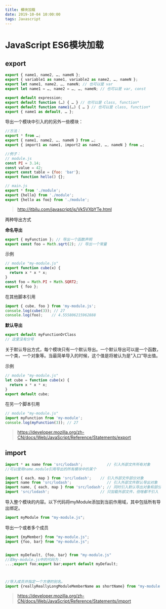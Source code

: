 ```yaml
---
title: 模块加载
date: 2019-10-04 10:00:00
tags: Javascript
---
```


# JavaScript ES6模块加载

## export

```js
export { name1, name2, …, nameN };
export { variable1 as name1, variable2 as name2, …, nameN };
export let name1, name2, …, nameN; // 也可以是 var
export let name1 = …, name2 = …, …, nameN; // 也可以是 var, const

export default expression;
export default function (…) { … } // 也可以是 class, function*
export default function name1(…) { … } // 也可以是 class, function*
export { name1 as default, … };
```

导出一个模块中引入的的另外一些模块：

```js
//方法：
export * from …;
export { name1, name2, …, nameN } from …;
export { import1 as name1, import2 as name2, …, nameN } from …;

//例子：
// module.js
const PI = 3.14;
const value = 42;
export const table = {foo: 'bar'};
export function hello() {};

// main.js
export * from './module';
export {hello} from './module';
export {hello as foo} from './module';
```

> http://itbilu.com/javascript/js/Vk5VXbYTe.html

两种导出方式

**命名导出**

```js
export { myFunction }; // 导出一个函数声明
export const foo = Math.sqrt(2); // 导出一个常量
```

示例

```js
// module "my-module.js"
export function cube(x) {
  return x * x * x;
}
const foo = Math.PI + Math.SQRT2;
export { foo };
```

在其他脚本引用

```js
import { cube, foo } from 'my-module.js';
console.log(cube(3)); // 27
console.log(foo);    // 4.555806215962888
```



**默认导出**

```js
export default myFunctionOrClass
// 这里没有分号
```

关于默认导出方式，每个模块只有一个默认导出。一个默认导出可以是一个函数，一个类，一个对象等。当最简单导入的时候，这个值是将被认为是”入口”导出值。

示例

```js
// module "my-module.js"
let cube = function cube(x) {
  return x * x * x;
}
export default cube;
```

在另一个脚本引用

```js
// module "my-module.js"
import myFunction from 'my-module';
console.log(myFunction(3)); // 27​​​​​
```

> https://developer.mozilla.org/zh-CN/docs/Web/JavaScript/Reference/Statements/export

## import

```js
import * as name from 'src/lodash';           // 引入外部文件所有对象
//可以使用name.module引用导出的所有模块中的某个

import { each, map } from 'src/lodash';    // 引入外部文件部分对象
import name from 'src/lodash';                // 引入外部文件默认导出对象
import name, { each, map } from 'src/lodash'; // 同时引入默认导出对象和部分对象
import 'src/lodash';                       // 只加载外部文件，但啥都不引入

```

导入整个模块的内容。以下代码将myModule添加到当前作用域，其中包括所有导出绑定。

```js
import myModule from "my-module.js";
```

导出一个或者多个成员

```js
import {myMember} from "my-module.js";
import {foo, bar} from "my-module.js";


import myDefault, {foo, bar} from "my-module.js"
//即my-module.js中的代码为：
...;export foo;export bar;export default myDefault;



//导入成员并指定一个方便的别名。
import {reallyReallyLongModuleMemberName as shortName} from "my-module.js";

```

> https://developer.mozilla.org/zh-CN/docs/Web/JavaScript/Reference/Statements/import